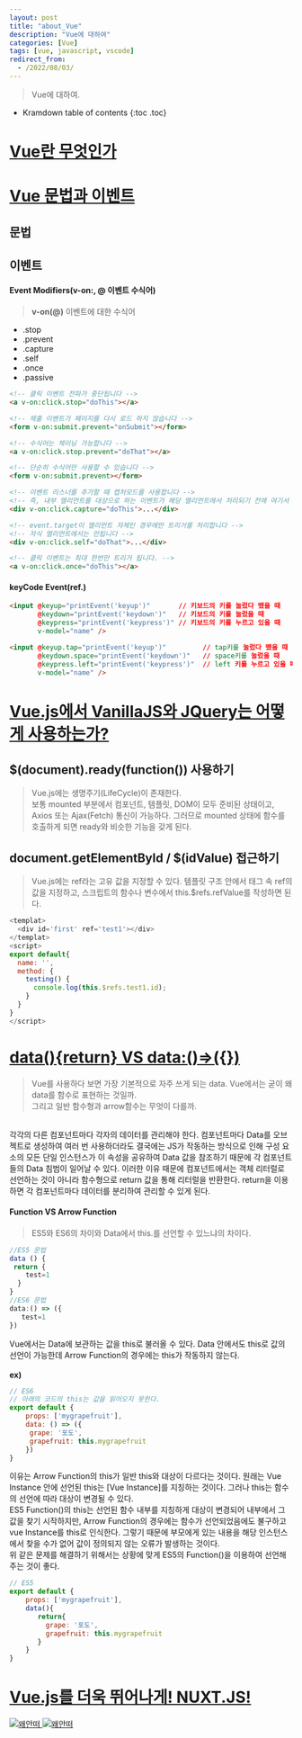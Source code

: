 ```yaml
---
layout: post
title: "about_Vue"
description: "Vue에 대하여"
categories: [Vue]
tags: [vue, javascript, vscode]
redirect_from:
  - /2022/08/03/
---
```


> Vue에 대하여.

* Kramdown table of contents
{:toc .toc}

# <ins>Vue란 무엇인가</ins>


# <ins>Vue 문법과 이벤트</ins>

## 문법

## 이벤트
#### Event Modifiers(v-on:, @ 이벤트 수식어)
> <b>v-on(@)</b> 이벤트에 대한 수식어  
* .stop
* .prevent
* .capture
* .self
* .once
* .passive  

~~~html
<!-- 클릭 이벤트 전파가 중단됩니다 -->
<a v-on:click.stop="doThis"></a>

<!-- 제출 이벤트가 페이지를 다시 로드 하지 않습니다 -->
<form v-on:submit.prevent="onSubmit"></form>

<!-- 수식어는 체이닝 가능합니다 -->
<a v-on:click.stop.prevent="doThat"></a>

<!-- 단순히 수식어만 사용할 수 있습니다 -->
<form v-on:submit.prevent></form>

<!-- 이벤트 리스너를 추가할 때 캡처모드를 사용합니다 -->
<!-- 즉, 내부 엘리먼트를 대상으로 하는 이벤트가 해당 엘리먼트에서 처리되기 전에 여기서 처리합니다. -->
<div v-on:click.capture="doThis">...</div>

<!-- event.target이 엘리먼트 자체인 경우에만 트리거를 처리합니다 -->
<!-- 자식 엘리먼트에서는 안됩니다 -->
<div v-on:click.self="doThat">...</div>

<!-- 클릭 이벤트는 최대 한번만 트리거 됩니다. -->
<a v-on:click.once="doThis"></a>
~~~

#### keyCode Event(ref.)
~~~html
<input @keyup="printEvent('keyup')"       // 키보드의 키를 눌렀다 뗐을 때
       @keydown="printEvent('keydown')"   // 키보드의 키를 눌렀을 때
       @keypress="printEvent('keypress')" // 키보드의 키를 누르고 있을 때
       v-model="name" />

<input @keyup.tap="printEvent('keyup')"         // tap키를 눌렀다 뗐을 때
       @keydown.space="printEvent('keydown')"   // space키를 눌렀을 때
       @keypress.left="printEvent('keypress')"  // left 키를 누르고 있을 때
       v-model="name" />
~~~


# <ins>Vue.js에서 VanillaJS와 JQuery는 어떻게 사용하는가?</ins>
##  $(document).ready(function()) 사용하기
> Vue.js에는 생명주기(LifeCycle)이 존재한다.  
보통 mounted 부분에서 컴포넌트, 템플릿, DOM이 모두 준비된 상태이고, Axios 또는 Ajax(Fetch) 통신이 가능하다.
그러므로 mounted 상태에 함수를 호출하게 되면 ready와 비슷한 기능을 갖게 된다.

## document.getElementById / $(idValue) 접근하기
> Vue.js에는 ref라는 고유 값을 지정할 수 있다.
템플릿 구조 안에서 태그 속 ref의 값을 지정하고, 스크립트의 함수나 변수에서 this.$refs.refValue를 작성하면 된다.

~~~js
<templat>
  <div id='first' ref='test1'></div>
</templat>
<script>
export default{
  name: '',
  method: {
    testing() {
      console.log(this.$refs.test1.id);
    }
  }
}
</script>
~~~


# <ins>data(){return} VS data:()=>({})</ins>
> Vue를 사용하다 보면 가장 기본적으로 자주 쓰게 되는 data. Vue에서는 굳이 왜 data를 함수로 표현하는 것일까.  
그리고 일반 함수형과 arrow함수는 무엇이 다를까.  
<br>
각각의 다른 컴포넌트마다 각자의 데이터를 관리해야 한다. 컴포넌트마다 Data를 오브젝트로 생성하여 여러 번 사용하더라도 결국에는 JS가 작동하는 방식으로 인해 구성 요소의 모든 단일 인스턴스가 이 속성을 공유하여 Data 값을 참조하기 때문에 각 컴포넌트들의 Data 침범이 일어날 수 있다.  
이러한 이유 때문에 컴포넌트에서는 객체 리터럴로 선언하는 것이 아니라 함수형으로 return 값을 통해 리터럴을 반환한다. return을 이용하면 각 컴포넌트마다 데이터를 분리하여 관리할 수 있게 된다.

#### Function VS Arrow Function
> ES5와 ES6의 차이와 Data에서 this.를 선언할 수 있느냐의 차이다.
~~~js
//ES5 문법
data () {
 return {
    test=1
  }
}
//ES6 문법
data:() => ({
   test=1
})
~~~
Vue에서는 Data에 보관하는 값을 this로 불러올 수 있다. Data 안에서도 this로 값의 선언이 가능한데 Arrow Function의 경우에는 this가 작동하지 않는다.  
<br>
<b>ex)</b>
~~~js
// ES6
// 아래의 코드의 this는 값을 읽어오지 못한다.
export default {
    props: ['mygrapefruit'],
    data: () => ({
     grape: '포도',
     grapefruit: this.mygrapefruit
    })
}
~~~
이유는 Arrow Function의 this가 일반 this와 대상이 다르다는 것이다. 원래는 Vue Instance 안에 선언된 this는 [Vue Instance]를 지칭하는 것이다. 그러나 this는 함수의 선언에 따라 대상이 변경될 수 있다.  
ES5 Function()의 this는 선언된 함수 내부를 지칭하게 대상이 변경되어 내부에서 그 값을 찾기 시작하지만, Arrow Function의 경우에는 함수가 선언되었음에도 불구하고 vue Instance를 this로 인식한다. 그렇기 때문에 부모에게 있는 내용을 해당 인스턴스에서 찾을 수가 없어 값이 정의되지 않는 오류가 발생하는 것이다.  
위 같은 문제를 해결하기 위해서는 상황에 맞게 ES5의 Function()을 이용하여 선언해 주는 것이 좋다.
~~~js
// ES5
export default {
    props: ['mygrapefruit'],
    data(){
       return{
       	 grape: '포도',
         grapefruit: this.mygrapefruit
       }
    }
}
~~~


# <ins>Vue.js를 더욱 뛰어나게! NUXT.JS!</ins>
> <a class="post-image" href="{{site.baseurl}}/assets/images/vue/aboutNuxt.jpg">
<img itemprop="image" data-src="{{site.baseurl}}/assets/images/vue/aboutNuxt.jpg" src="{{site.baseurl}}/assets/javascripts/unveil/loader.gif" alt="왜안떠" />
</a>
<a class="post-image" href="{{site.baseurl}}/assets/images/vue/nuxtLifeCycle.jpg">
<img itemprop="image" data-src="{{site.baseurl}}/assets/images/vue/nuxtLifeCycle.jpg" src="{{site.baseurl}}/assets/javascripts/unveil/loader.gif" alt="왜안떠" />
</a>